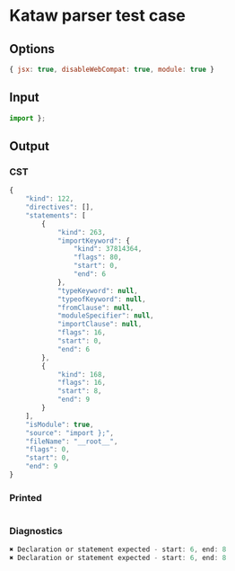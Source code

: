 # Kataw parser test case

## Options

`````js
{ jsx: true, disableWebCompat: true, module: true }
`````

## Input

`````js
import };
`````

## Output

### CST

```javascript
{
    "kind": 122,
    "directives": [],
    "statements": [
        {
            "kind": 263,
            "importKeyword": {
                "kind": 37814364,
                "flags": 80,
                "start": 0,
                "end": 6
            },
            "typeKeyword": null,
            "typeofKeyword": null,
            "fromClause": null,
            "moduleSpecifier": null,
            "importClause": null,
            "flags": 16,
            "start": 0,
            "end": 6
        },
        {
            "kind": 168,
            "flags": 16,
            "start": 8,
            "end": 9
        }
    ],
    "isModule": true,
    "source": "import };",
    "fileName": "__root__",
    "flags": 0,
    "start": 0,
    "end": 9
}
```

### Printed

```javascript

```

### Diagnostics

```javascript
✖ Declaration or statement expected - start: 6, end: 8
✖ Declaration or statement expected - start: 6, end: 8

```

